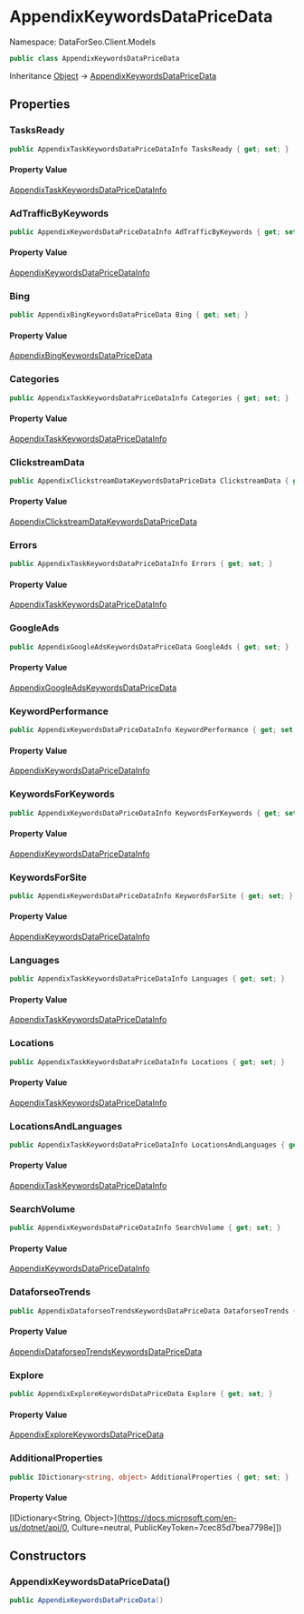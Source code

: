 # AppendixKeywordsDataPriceData

Namespace: DataForSeo.Client.Models

```csharp
public class AppendixKeywordsDataPriceData
```

Inheritance [Object](https://docs.microsoft.com/en-us/dotnet/api/Object) → [AppendixKeywordsDataPriceData](./AppendixKeywordsDataPriceData.md)

## Properties

### **TasksReady**

```csharp
public AppendixTaskKeywordsDataPriceDataInfo TasksReady { get; set; }
```

#### Property Value

[AppendixTaskKeywordsDataPriceDataInfo](./AppendixTaskKeywordsDataPriceDataInfo.md)<br>

### **AdTrafficByKeywords**

```csharp
public AppendixKeywordsDataPriceDataInfo AdTrafficByKeywords { get; set; }
```

#### Property Value

[AppendixKeywordsDataPriceDataInfo](./AppendixKeywordsDataPriceDataInfo.md)<br>

### **Bing**

```csharp
public AppendixBingKeywordsDataPriceData Bing { get; set; }
```

#### Property Value

[AppendixBingKeywordsDataPriceData](./AppendixBingKeywordsDataPriceData.md)<br>

### **Categories**

```csharp
public AppendixTaskKeywordsDataPriceDataInfo Categories { get; set; }
```

#### Property Value

[AppendixTaskKeywordsDataPriceDataInfo](./AppendixTaskKeywordsDataPriceDataInfo.md)<br>

### **ClickstreamData**

```csharp
public AppendixClickstreamDataKeywordsDataPriceData ClickstreamData { get; set; }
```

#### Property Value

[AppendixClickstreamDataKeywordsDataPriceData](./AppendixClickstreamDataKeywordsDataPriceData.md)<br>

### **Errors**

```csharp
public AppendixTaskKeywordsDataPriceDataInfo Errors { get; set; }
```

#### Property Value

[AppendixTaskKeywordsDataPriceDataInfo](./AppendixTaskKeywordsDataPriceDataInfo.md)<br>

### **GoogleAds**

```csharp
public AppendixGoogleAdsKeywordsDataPriceData GoogleAds { get; set; }
```

#### Property Value

[AppendixGoogleAdsKeywordsDataPriceData](./AppendixGoogleAdsKeywordsDataPriceData.md)<br>

### **KeywordPerformance**

```csharp
public AppendixKeywordsDataPriceDataInfo KeywordPerformance { get; set; }
```

#### Property Value

[AppendixKeywordsDataPriceDataInfo](./AppendixKeywordsDataPriceDataInfo.md)<br>

### **KeywordsForKeywords**

```csharp
public AppendixKeywordsDataPriceDataInfo KeywordsForKeywords { get; set; }
```

#### Property Value

[AppendixKeywordsDataPriceDataInfo](./AppendixKeywordsDataPriceDataInfo.md)<br>

### **KeywordsForSite**

```csharp
public AppendixKeywordsDataPriceDataInfo KeywordsForSite { get; set; }
```

#### Property Value

[AppendixKeywordsDataPriceDataInfo](./AppendixKeywordsDataPriceDataInfo.md)<br>

### **Languages**

```csharp
public AppendixTaskKeywordsDataPriceDataInfo Languages { get; set; }
```

#### Property Value

[AppendixTaskKeywordsDataPriceDataInfo](./AppendixTaskKeywordsDataPriceDataInfo.md)<br>

### **Locations**

```csharp
public AppendixTaskKeywordsDataPriceDataInfo Locations { get; set; }
```

#### Property Value

[AppendixTaskKeywordsDataPriceDataInfo](./AppendixTaskKeywordsDataPriceDataInfo.md)<br>

### **LocationsAndLanguages**

```csharp
public AppendixTaskKeywordsDataPriceDataInfo LocationsAndLanguages { get; set; }
```

#### Property Value

[AppendixTaskKeywordsDataPriceDataInfo](./AppendixTaskKeywordsDataPriceDataInfo.md)<br>

### **SearchVolume**

```csharp
public AppendixKeywordsDataPriceDataInfo SearchVolume { get; set; }
```

#### Property Value

[AppendixKeywordsDataPriceDataInfo](./AppendixKeywordsDataPriceDataInfo.md)<br>

### **DataforseoTrends**

```csharp
public AppendixDataforseoTrendsKeywordsDataPriceData DataforseoTrends { get; set; }
```

#### Property Value

[AppendixDataforseoTrendsKeywordsDataPriceData](./AppendixDataforseoTrendsKeywordsDataPriceData.md)<br>

### **Explore**

```csharp
public AppendixExploreKeywordsDataPriceData Explore { get; set; }
```

#### Property Value

[AppendixExploreKeywordsDataPriceData](./AppendixExploreKeywordsDataPriceData.md)<br>

### **AdditionalProperties**

```csharp
public IDictionary<string, object> AdditionalProperties { get; set; }
```

#### Property Value

[IDictionary&lt;String, Object&gt;](https://docs.microsoft.com/en-us/dotnet/api/0, Culture=neutral, PublicKeyToken=7cec85d7bea7798e]])<br>

## Constructors

### **AppendixKeywordsDataPriceData()**

```csharp
public AppendixKeywordsDataPriceData()
```
